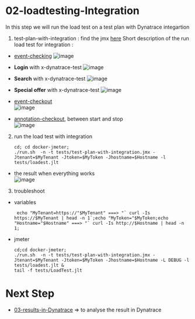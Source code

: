 # 02-loadtesting-Integration

In this step we will run the load test on a test plan with Dynatrace integartion   

1) test-plan-with-integration : find the jmx [here](https://github.com/ace-dynatrace-lab/ace-load-testing-automation/blob/main/test-plan-with-integration.jmx) 
Short description of the run load test for integration :  
- [event-checking](https://github.com/ace-dynatrace-lab/ace-load-testing-automation/blob/main/2-loadtest-with-dynatrace-integration/event-checking.json)
![image](https://user-images.githubusercontent.com/40337213/116277404-bab75c80-a785-11eb-8caf-dfcee8e498e4.png)

- **Login** with x-dynatrace-test
![image](https://user-images.githubusercontent.com/40337213/116277534-dd497580-a785-11eb-8ef1-d18913dd83a9.png)

- **Search** with x-dynatrace-test
![image](https://user-images.githubusercontent.com/40337213/116277666-feaa6180-a785-11eb-9e35-f707f06d910e.png)

- **Special offer** with x-dynatrace-test
![image](https://user-images.githubusercontent.com/40337213/116277790-1aae0300-a786-11eb-80d5-80a797c41323.png)

- [event-checkout](https://github.com/ace-dynatrace-lab/ace-load-testing-automation/blob/main/2-loadtest-with-dynatrace-integration/event-checkout.json)  
![image](https://user-images.githubusercontent.com/40337213/116277935-4335fd00-a786-11eb-9db9-90261e9a33ea.png)

- [annotation-checkout](https://github.com/ace-dynatrace-lab/ace-load-testing-automation/blob/main/2-loadtest-with-dynatrace-integration/event-checkout.json), between start and stop    
![image](https://user-images.githubusercontent.com/40337213/116278174-88f2c580-a786-11eb-865d-c1ad5a258157.png)


2) run the load test with integration   

       cd; cd docker-jmeter;
       ./run.sh  -n -t tests/test-plan-with-integration.jmx -Jtenant=$MyTenant -Jtoken=$MyToken -Jhostname=$Hostname -l tests/loadest.jlt
       
 - the result when everything works            
![image](https://user-images.githubusercontent.com/40337213/116279645-12ef5e00-a788-11eb-9c12-0149e1c3f234.png)

3) troubleshoot    

- variables
 
       echo "MyTenant=https://"$MyTenant" ===> "` curl -Is https://$MyTenant | head -n 1`;echo "MyToken="$MyToken;echo "Hostname="$Hostname" ===> "` curl -Is http://$Hostname | head -n 1;
       
- jmeter
       
      cd;cd docker-jmeter;
      ./run.sh  -n -t tests/test-plan-with-integration.jmx -Jtenant=$MyTenant -Jtoken=$MyToken -Jhostname=$Hostname -L DEBUG -l tests/loadest.jlt &
      tail -f tests/LoadTest.jlt
                 
# Next Step
- [03-results-in-Dynatrace](https://github.com/dynatrace-ace-services/easy-loadtesting-integration/tree/main/03-results-in-Dynatrace) => to analyse the result in Dynatrace
